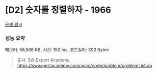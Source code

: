# [D2] 숫자를 정렬하자 - 1966 

[문제 링크](https://swexpertacademy.com/main/code/problem/problemDetail.do?contestProbId=AV5PrmyKAWEDFAUq) 

### 성능 요약

메모리: 58,508 KB, 시간: 152 ms, 코드길이: 302 Bytes



> 출처: SW Expert Academy, https://swexpertacademy.com/main/code/problem/problemList.do
